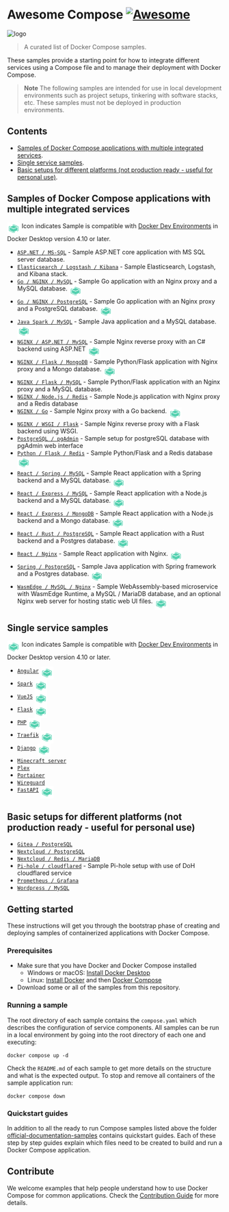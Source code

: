 # Awesome Compose [![Awesome](https://awesome.re/badge.svg)](https://awesome.re)

![logo](awesome-compose.jpg)

> A curated list of Docker Compose samples.

These samples provide a starting point for how to integrate different services using a Compose file and to manage their deployment with Docker Compose.

> **Note**
> The following samples are intended for use in local development environments such as project setups, tinkering with software stacks, etc. These samples must not be deployed in production environments.

<!--lint disable awesome-toc-->
## Contents

- [Samples of Docker Compose applications with multiple integrated services](#samples-of-docker-compose-applications-with-multiple-integrated-services).
- [Single service samples](#single-service-samples).
- [Basic setups for different platforms (not production ready - useful for personal use)](#basic-setups-for-different-platforms-not-production-ready---useful-for-personal-use).

## Samples of Docker Compose applications with multiple integrated services

<a href="https://docs.docker.com/desktop/dev-environments/"><img src="icon_devenvs.svg" alt="Use with Docker Dev Environments" height="30" align="top"/></a> Icon indicates Sample is compatible with [Docker Dev Environments](https://docs.docker.com/desktop/dev-environments/) in Docker Desktop version 4.10 or later.

- [`ASP.NET / MS-SQL`](aspnet-mssql) - Sample ASP.NET core application
with MS SQL server database.
- [`Elasticsearch / Logstash / Kibana`](elasticsearch-logstash-kibana) - Sample Elasticsearch, Logstash, and Kibana stack.
- [`Go / NGINX / MySQL`](nginx-golang-mysql) - Sample Go application
with an Nginx proxy and a MySQL database.&nbsp;<a href="nginx-golang-mysql"><img src="icon_devenvs.svg" alt="Use with Docker Dev Environments" height="30" align="top"/></a>
- [`Go / NGINX / PostgreSQL`](nginx-golang-postgres) - Sample Go
application with an Nginx proxy and a PostgreSQL database.&nbsp;<a href="nginx-golang-postgres"><img src="icon_devenvs.svg" alt="Use with Docker Dev Environments" height="30" align="top"/></a>
- [`Java Spark / MySQL`](sparkjava-mysql) - Sample Java application and
a MySQL database.&nbsp;<a href="sparkjava-mysql"><img src="icon_devenvs.svg" alt="Use with Docker Dev Environments" height="30" align="top"/></a>
- [`NGINX / ASP.NET / MySQL`](nginx-aspnet-mysql) - Sample Nginx reverse proxy with an C# backend using ASP.NET&nbsp;<a href="nginx-aspnet-mysql"><img src="icon_devenvs.svg" alt="Use with Docker Dev Environments" height="30" align="top"/></a>
- [`NGINX / Flask / MongoDB`](nginx-flask-mongo) - Sample Python/Flask
application with Nginx proxy and a Mongo database.&nbsp;<a href="nginx-flask-mongo"><img src="icon_devenvs.svg" alt="Use with Docker Dev Environments" height="30" align="top"/></a>
- [`NGINX / Flask / MySQL`](nginx-flask-mysql) - Sample Python/Flask application with an Nginx proxy and a MySQL database.
- [`NGINX / Node.js / Redis`](nginx-nodejs-redis) - Sample Node.js application with Nginx proxy and a Redis database
- [`NGINX / Go`](nginx-golang) - Sample Nginx proxy with a Go backend.&nbsp;<a href="nginx-golang"><img src="icon_devenvs.svg" alt="Use with Docker Dev Environments" height="30" align="top"/></a>
- [`NGINX / WSGI / Flask`](nginx-wsgi-flask) - Sample Nginx reverse proxy with a Flask backend using WSGI.
- [`PostgreSQL / pgAdmin`](postgresql-pgadmin) - Sample setup for postgreSQL database with pgAdmin web interface
- [`Python / Flask / Redis`](flask-redis) - Sample Python/Flask and a Redis database&nbsp;<a href="flask-redis"><img src="icon_devenvs.svg" alt="Use with Docker Dev Environments" height="30" align="top"/></a>
- [`React / Spring / MySQL`](react-java-mysql) - Sample React
application with a Spring backend and a MySQL database.&nbsp;<a href="react-java-mysql"><img src="icon_devenvs.svg" alt="Use with Docker Dev Environments" height="30" align="top"/></a>
- [`React / Express / MySQL`](react-express-mysql) - Sample React
application with a Node.js backend and a MySQL database.&nbsp;<a href="react-express-mysql"><img src="icon_devenvs.svg" alt="Use with Docker Dev Environments" height="30" align="top"/></a>
- [`React / Express / MongoDB`](react-express-mongodb) - Sample React
application with a Node.js backend and a Mongo database.&nbsp;<a href="react-express-mongodb"><img src="icon_devenvs.svg" alt="Use with Docker Dev Environments" height="30" align="top"/></a>
- [`React / Rust / PostgreSQL`](react-rust-postgres) - Sample React
application with a Rust backend and a Postgres database.&nbsp;<a href="react-rust-postgres"><img src="icon_devenvs.svg" alt="Use with Docker Dev Environments" height="30" align="top"/></a>
- [`React / Nginx`](react-nginx) - Sample React application with Nginx.&nbsp;<a href="react-nginx"><img src="icon_devenvs.svg" alt="Use with Docker Dev Environments" height="30" align="top"/></a>
- [`Spring / PostgreSQL`](spring-postgres) - Sample Java application
with Spring framework and a Postgres database.&nbsp;<a href="spring-postgres"><img src="icon_devenvs.svg" alt="Use with Docker Dev Environments" height="30" align="top"/></a>
- [`WasmEdge / MySQL / Nginx`](wasmedge-mysql-nginx) - Sample WebAssembly-based microservice
with WasmEdge Runtime, a MySQL / MariaDB database, and an optional Nginx web server for hosting static web UI files.&nbsp;<a href="wasmedge-mysql-nginx"><img src="icon_devenvs.svg" alt="Compatible with Docker+wasm" height="30" align="top"/></a>

## Single service samples

<a href="https://docs.docker.com/desktop/dev-environments/"><img src="icon_devenvs.svg" alt="Use with Docker Dev Environments" height="30" align="top"/></a> Icon indicates Sample is compatible with [Docker Dev Environments](https://docs.docker.com/desktop/dev-environments/) in Docker Desktop version 4.10 or later.

- [`Angular`](angular)&nbsp;<a href="angular"><img src="icon_devenvs.svg" alt="Use with Docker Dev Environments" height="30" align="top"/></a>
- [`Spark`](sparkjava)&nbsp;<a href="sparkjava"><img src="icon_devenvs.svg" alt="Use with Docker Dev Environments" height="30" align="top"/></a>
- [`VueJS`](vuejs)&nbsp;<a href="vuejs"><img src="icon_devenvs.svg" alt="Use with Docker Dev Environments" height="30" align="top"/></a>
- [`Flask`](flask)&nbsp;<a href="flask"><img src="icon_devenvs.svg" alt="Use with Docker Dev Environments" height="30" align="top"/></a>
- [`PHP`](apache-php)&nbsp;<a href="apache-php"><img src="icon_devenvs.svg" alt="Use with Docker Dev Environments" height="30" align="top"/></a>
- [`Traefik`](traefik-golang)&nbsp;<a href="traefik-golang"><img src="icon_devenvs.svg" alt="Use with Docker Dev Environments" height="30" align="top"/></a>
- [`Django`](django)&nbsp;<a href="django"><img src="icon_devenvs.svg" alt="Use with Docker Dev Environments" height="30" align="top"/></a>
- [`Minecraft server`](https://github.com/docker/awesome-compose/tree/master/minecraft)
- [`Plex`](https://github.com/docker/awesome-compose/tree/master/plex)
- [`Portainer`](https://github.com/docker/awesome-compose/tree/master/portainer)
- [`Wireguard`](https://github.com/docker/awesome-compose/tree/master/wireguard)
- [`FastAPI`](fastapi)&nbsp;<a href="fastapi#use-with-docker-development-environments"><img src="icon_devenvs.svg" alt="Use with Docker Dev Environments" height="30" align="top"/></a>

## Basic setups for different platforms (not production ready - useful for personal use)

- [`Gitea / PostgreSQL`](gitea-postgres)
- [`Nextcloud / PostgreSQL`](nextcloud-postgres)
- [`Nextcloud / Redis / MariaDB`](nextcloud-redis-mariadb)
- [`Pi-hole / cloudflared`](pihole-cloudflared-DoH) - Sample Pi-hole setup with use of DoH cloudflared service
- [`Prometheus / Grafana`](prometheus-grafana)
- [`Wordpress / MySQL`](wordpress-mysql)

<!--lint disable awesome-toc-->

## Getting started

These instructions will get you through the bootstrap phase of creating and
deploying samples of containerized applications with Docker Compose.

### Prerequisites

- Make sure that you have Docker and Docker Compose installed
  - Windows or macOS:
    [Install Docker Desktop](https://www.docker.com/get-started)
  - Linux: [Install Docker](https://www.docker.com/get-started) and then
    [Docker Compose](https://github.com/docker/compose)
- Download some or all of the samples from this repository.

### Running a sample

The root directory of each sample contains the `compose.yaml` which
describes the configuration of service components. All samples can be run in
a local environment by going into the root directory of each one and executing:

```console
docker compose up -d
```

Check the `README.md` of each sample to get more details on the structure and
what is the expected output.
To stop and remove all containers of the sample application run:

```console
docker compose down
```

### Quickstart guides

In addition to all the ready to run Compose samples listed above the folder [official-documentation-samples](official-documentation-samples/README.md) contains quickstart guides. Each of these step by step guides explain which files need to be created to build and run a Docker Compose application.

<!--lint disable awesome-toc-->
## Contribute

We welcome examples that help people understand how to use Docker Compose for
common applications. Check the [Contribution Guide](CONTRIBUTING.md) for more details. 
